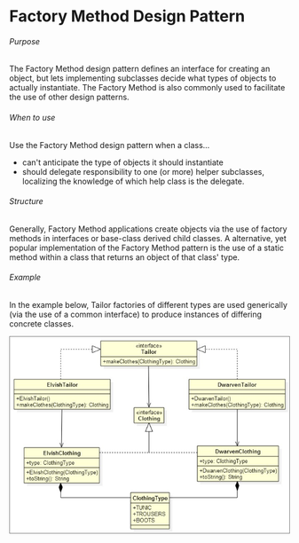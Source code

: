 Factory Method Design Pattern
===

###### Purpose

The Factory Method design pattern defines an interface for creating an object, but lets implementing subclasses decide what types of objects to actually instantiate. The Factory Method is also commonly used to facilitate the use of other design patterns.

###### When to use

Use the Factory Method design pattern when a class...

+ can't anticipate the type of objects it should instantiate
+ should delegate responsibility to one (or more) helper subclasses, localizing the knowledge of which help class is the delegate.

###### Structure

Generally, Factory Method applications create objects via the use of factory methods in interfaces or base-class derived child classes. A alternative, yet popular implementation of the Factory Method pattern is the use of a static method within a class that returns an object of that class' type.

###### Example
In the example below, Tailor factories of different types are used generically (via the use of a common interface) to produce instances of differing concrete classes.

<p align="center">
	<img style="border: 1px solid grey;" src="https://raw.githubusercontent.com/CaptainHillman/Liopleurodon/develop/design_patterns/diagram_factory_method.jpg"/>
</p>